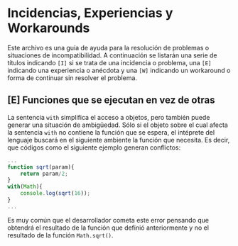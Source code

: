 # Incidencias, Experiencias y Workarounds

Este archivo es una guía de ayuda para la resolución de problemas o situaciones de incompatibilidad. A continuación se listarán una serie de títulos indicando ``[I]`` si se trata de una incidencia o problema, una ``[E]`` indicando una experiencia o anécdota y una ``[W]`` indicando un workaround o forma de continuar sin resolver el problema.

## [E] Funciones que se ejecutan en vez de otras

La sentencia ``with`` simplifica el acceso a objetos, pero también puede generar una situación  de ambigüedad. Sólo si el objeto sobre el cual afecta la sentencia ``with`` no contiene la función que se espera, el intéprete del lenguaje buscará en el siguiente ambiente la función que necesita. Es decir, que códigos como el siguiente ejemplo generan conflictos:

```js
...
function sqrt(param){
	return param/2;
}
with(Math){
	console.log(sqrt(16));
}
...
```

Es muy común que el desarrollador cometa este error pensando que obtendrá el resultado de la función que definió anteriormente y no el resultado de la función ``Math.sqrt()``.                                                                                                                                                                                                                                                                                                                                                                                                                                                                                                                                                                                                                                                                                                                                                                                                                                                                                                                                                                                                                                                                                                                                      
